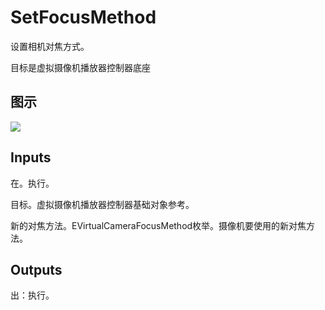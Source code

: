 # SetFocusMethod

设置相机对焦方式。

目标是虚拟摄像机播放器控制器底座

## 图示

![]($-20221218-21275042.png)

## Inputs

在。执行。

目标。虚拟摄像机播放器控制器基础对象参考。

新的对焦方法。EVirtualCameraFocusMethod枚举。摄像机要使用的新对焦方法。  

## Outputs

出：执行。

